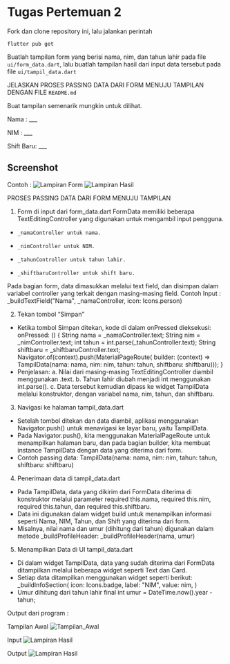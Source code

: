 # Tugas Pertemuan 2

Fork dan clone repository ini, lalu jalankan perintah 
```
flutter pub get
```
Buatlah tampilan form yang berisi nama, nim, dan tahun lahir pada file `ui/form_data.dart`, lalu buatlah tampilan hasil dari input data tersebut pada file `ui/tampil_data.dart`

JELASKAN PROSES PASSING DATA DARI FORM MENUJU TAMPILAN DENGAN FILE `README.md`

Buat tampilan semenarik mungkin untuk dilihat.


Nama : ___

NIM : ___

Shift Baru: ___

## Screenshot
Contoh :
![Lampiran Form](form.png)
![Lampiran Hasil](hasil.png)




PROSES PASSING DATA DARI FORM MENUJU TAMPILAN

1.	Form di input dari form_data.dart
FormData memiliki beberapa TextEditingController yang digunakan untuk mengambil input pengguna.
-	  _namaController untuk nama.
-	  _nimController untuk NIM.
-	  _tahunController untuk tahun lahir.
-	  _shiftbaruController untuk shift baru.
Pada bagian form, data dimasukkan melalui text field, dan disimpan dalam variabel controller yang terkait dengan masing-masing field.
Contoh Input : _buildTextField("Nama", _namaController, icon: Icons.person)

2.	Tekan tombol “Simpan”
-	Ketika tombol Simpan ditekan, kode di dalam onPressed dieksekusi:
onPressed: () {
   String nama = _namaController.text;
   String nim = _nimController.text;
   int tahun = int.parse(_tahunController.text);
   String shiftbaru = _shiftbaruController.text;
   Navigator.of(context).push(MaterialPageRoute(
       builder: (context) =>
           TampilData(nama: nama, nim: nim, tahun: tahun, shiftbaru: shiftbaru)));
 }
-	Penjelasan:
a.	Nilai dari masing-masing TextEditingController diambil menggunakan .text.
b.	Tahun lahir diubah menjadi int menggunakan int.parse().
c.	Data tersebut kemudian dipass ke widget TampilData melalui konstruktor, dengan variabel nama, nim, tahun, dan shiftbaru.

3.	Navigasi ke halaman tampil_data.dart
-	Setelah tombol ditekan dan data diambil, aplikasi menggunakan Navigator.push() untuk menavigasi ke layar baru, yaitu TampilData.
-	Pada Navigator.push(), kita menggunakan MaterialPageRoute untuk menampilkan halaman baru, dan pada bagian builder, kita membuat instance TampilData dengan data yang diterima dari form.
-	Contoh passing data:
TampilData(nama: nama, nim: nim, tahun: tahun, shiftbaru: shiftbaru)

4.	Penerimaan data di tampil_data.dart
-	Pada TampilData, data yang dikirim dari FormData diterima di konstruktor melalui parameter required this.nama, required this.nim, required this.tahun, dan required this.shiftbaru.
-	Data ini digunakan dalam widget build untuk menampilkan informasi seperti Nama, NIM, Tahun, dan Shift yang diterima dari form.
-	Misalnya, nilai nama dan umur (dihitung dari tahun) digunakan dalam metode _buildProfileHeader:
_buildProfileHeader(nama, umur)

5.	Menampilkan Data di UI tampil_data.dart
-	Di dalam widget TampilData, data yang sudah diterima dari FormData ditampilkan melalui beberapa widget seperti Text dan Card.
-	Setiap data ditampilkan menggunakan widget seperti berikut:
_buildInfoSection(
  icon: Icons.badge,
  label: "NIM",
  value: nim,
)
-	Umur dihitung dari tahun lahir 
final int umur = DateTime.now().year - tahun;

Output dari program : 

Tampilan Awal
![Tampilan_Awal](tampilan_awal.png)

 Input
![Lampiran Hasil](tampilan_input.png)

Output
![Lampiran Hasil](output.png)
 

